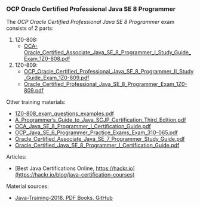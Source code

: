 ### OCP Oracle Certified Professional Java SE 8 Programmer

The _OCP Oracle Certified Professional Java SE 8 Programmer_ exam consists of 2 parts:
1) 1Z0-808:
    - [OCA-Oracle_Certified_Associate_Java_SE_8_Programmer_I_Study_Guide_Exam_1Z0-808.pdf](OCP_Oracle_Certified_Professional_1Z0-808/OCA-Oracle_Certified_Associate_Java_SE_8_Programmer_I_Study_Guide_Exam_1Z0-808.pdf)
2) 1Z0-809:
    - [OCP_Oracle_Certified_Professional_Java_SE_8_Programmer_II_Study_Guide_Exam_1Z0-809.pdf](OCP_Oracle_Certified_Professional_1Z0-809/OCP_Oracle_Certified_Professional_Java_SE_8_Programmer_II_Study_Guide_Exam_1Z0-809.pdf)
    - [Oracle_Certified_Professional_Java_SE_8_Programmer_Exam_1Z0-809.pdf](OCP_Oracle_Certified_Professional_1Z0-809/Oracle_Certified_Professional_Java_SE_8_Programmer_Exam_1Z0-809.pdf)

Other training materials:
- [1Z0-808_exam_questions_examples.pdf](1Z0-808_exam_questions_examples.pdf)
- [A_Programmer’s_Guide_to_Java_SCJP_Certification_Third_Edition.pdf](A_Programmer’s_Guide_to_Java_SCJP_Certification_Third_Edition.pdf)
- [OCA_Java_SE_8_Programmer_I_Certification_Guide.pdf](OCA_Java_SE_8_Programmer_I_Certification_Guide.pdf)
- [OCP_Java_SE_6_Programmer_Practice_Exams_Exam_310-065.pdf](OCP_Java_SE_6_Programmer_Practice_Exams_Exam_310-065.pdf)
- [Oracle_Certified_Associate_Java_SE_7_Programmer_Study_Guide.pdf](Oracle_Certified_Associate_Java_SE_7_Programmer_Study_Guide.pdf)
- [Oracle_Certified_Java_SE_8_Programmer_I_Certification_Guide.pdf](Oracle_Certified_Java_SE_8_Programmer_I_Certification_Guide.pdf)

Articles:
- [Best Java Certifications Online, https://hackr.io](https://hackr.io/blog/java-certification-courses)

Material sources:
- [Java-Training-2018, PDF Books, GitHub](https://github.com/gopinathankm/Java-Training-2018)
